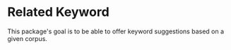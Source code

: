 # Related Keyword

This package's goal is to be able to offer keyword suggestions based on a given corpus. 
